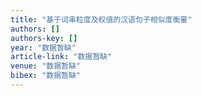 ```yaml
---
title: "基于词串粒度及权值的汉语句子相似度衡量"
authors: []
authors-key: []
year: "数据暂缺"
article-link: "数据暂缺"
venue: "数据暂缺"
bibex: "数据暂缺"
---
```

